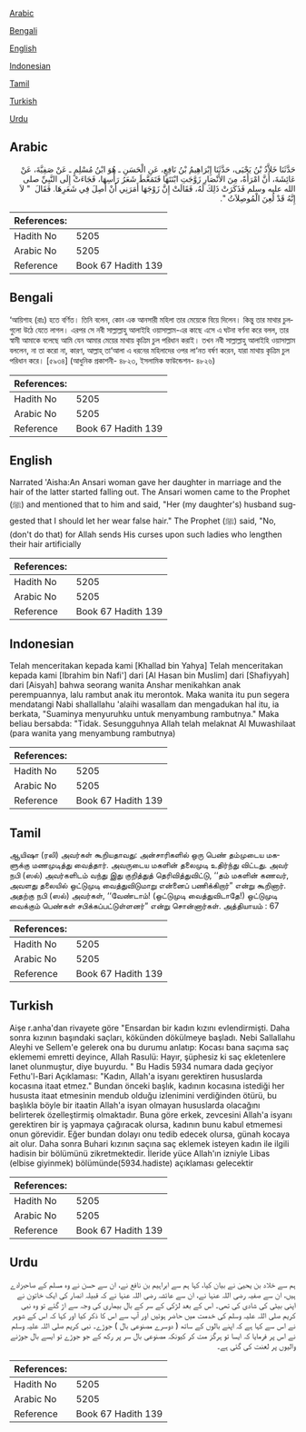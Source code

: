 [Arabic](#arabic)

[Bengali](#bengali)

[English](#english)

[Indonesian](#indonesian)

[Tamil](#tamil)

[Turkish](#turkish)

[Urdu](#urdu)

## Arabic


<div dir="rtl" lang="ar" style={{fontSize:'larger',backgroundColor:'#f8f9fa',padding:20}}>
حَدَّثَنَا خَلاَّدُ بْنُ يَحْيَى، حَدَّثَنَا إِبْرَاهِيمُ بْنُ نَافِعٍ، عَنِ الْحَسَنِ ـ هُوَ ابْنُ مُسْلِمٍ ـ عَنْ صَفِيَّةَ، عَنْ عَائِشَةَ، أَنَّ امْرَأَةً، مِنَ الأَنْصَارِ زَوَّجَتِ ابْنَتَهَا فَتَمَعَّطَ شَعَرُ رَأْسِهَا، فَجَاءَتْ إِلَى النَّبِيِّ صلى الله عليه وسلم فَذَكَرَتْ ذَلِكَ لَهُ، فَقَالَتْ إِنَّ زَوْجَهَا أَمَرَنِي أَنْ أَصِلَ فِي شَعَرِهَا‏.‏ فَقَالَ ‏ "‏ لاَ إِنَّهُ قَدْ لُعِنَ الْمُوصِلاَتُ ‏"‏‏.‏
</div>
<div style={{backgroundColor:'#f8f9fa',padding:20, marginBottom: 10}}><table> <thead> <tr> <th>References:</th> <th></th> </tr> </thead> <tbody><tr><td>Hadith No</td><td>5205</td></tr><tr><td>Arabic No</td><td>5205</td></tr><tr><td>Reference</td><td>Book 67 Hadith 139</td></tr></tbody></table></div>

## Bengali


<div dir="ltr" lang="bn" style={{fontSize:'larger',backgroundColor:'#f8f9fa',padding:20}}>
‘আয়িশাহ (রাঃ) হতে বর্ণিত। তিনি বলেন, কোন এক আনসারী মহিলা তার মেয়েকে বিয়ে দিলেন। কিন্তু তার মাথার চুলগুলো উঠে যেতে লাগল। এরপর সে নবী সাল্লাল্লাহু আলাইহি ওয়াসাল্লাম-এর কাছে এসে এ ঘটনা বর্ণনা করে বলল, তার স্বামী আমাকে বলেছে আমি যেন আমার মেয়ের মাথায় কৃত্রিম চুল পরিধান করাই। তখন নবী সাল্লাল্লাহু আলাইহি ওয়াসাল্লাম বললেন, না তা করো না, কারণ, আল্লাহ্ তা‘আলা এ ধরনের মহিলাদের ওপর লা‘নত বর্ষণ করেন, যারা মাথায় কৃত্রিম চুল পরিধান করে। [৫৯৩৪] (আধুনিক প্রকাশনী- ৪৮২৩, ইসলামিক ফাউন্ডেশন- ৪৮২৬)
</div>
<div style={{backgroundColor:'#f8f9fa',padding:20, marginBottom: 10}}><table> <thead> <tr> <th>References:</th> <th></th> </tr> </thead> <tbody><tr><td>Hadith No</td><td>5205</td></tr><tr><td>Arabic No</td><td>5205</td></tr><tr><td>Reference</td><td>Book 67 Hadith 139</td></tr></tbody></table></div>

## English


<div dir="ltr" lang="en" style={{fontSize:'larger',backgroundColor:'#f8f9fa',padding:20}}>
Narrated 'Aisha:An Ansari woman gave her daughter in marriage and the hair of the latter started falling out. The Ansari women came to the Prophet (ﷺ) and mentioned that to him and said, "Her (my daughter's) husband suggested that I should let her wear false hair." The Prophet (ﷺ) said, "No, (don't do that) for Allah sends His curses upon such ladies who lengthen their hair artificially
</div>
<div style={{backgroundColor:'#f8f9fa',padding:20, marginBottom: 10}}><table> <thead> <tr> <th>References:</th> <th></th> </tr> </thead> <tbody><tr><td>Hadith No</td><td>5205</td></tr><tr><td>Arabic No</td><td>5205</td></tr><tr><td>Reference</td><td>Book 67 Hadith 139</td></tr></tbody></table></div>

## Indonesian


<div dir="ltr" lang="id" style={{fontSize:'larger',backgroundColor:'#f8f9fa',padding:20}}>
Telah menceritakan kepada kami [Khallad bin Yahya] Telah menceritakan kepada kami [Ibrahim bin Nafi'] dari [Al Hasan bin Muslim] dari [Shafiyyah] dari [Aisyah] bahwa seorang wanita Anshar menikahkan anak perempuannya, lalu rambut anak itu merontok. Maka wanita itu pun segera mendatangi Nabi shallallahu 'alaihi wasallam dan mengadukan hal itu, ia berkata, "Suaminya menyuruhku untuk menyambung rambutnya." Maka beliau bersabda: "Tidak. Sesungguhnya Allah telah melaknat Al Muwashilaat (para wanita yang menyambung rambutnya)
</div>
<div style={{backgroundColor:'#f8f9fa',padding:20, marginBottom: 10}}><table> <thead> <tr> <th>References:</th> <th></th> </tr> </thead> <tbody><tr><td>Hadith No</td><td>5205</td></tr><tr><td>Arabic No</td><td>5205</td></tr><tr><td>Reference</td><td>Book 67 Hadith 139</td></tr></tbody></table></div>

## Tamil


<div dir="ltr" lang="ta" style={{fontSize:'larger',backgroundColor:'#f8f9fa',padding:20}}>
ஆயிஷா (ரலி) அவர்கள் கூறியதாவது: அன்சாரிகளில் ஒரு பெண் தம்முடைய மகளுக்கு மணமுடித்து வைத்தார். அவருடைய மகளின் தலைமுடி உதிர்ந்து விட்டது. அவர் நபி (ஸல்) அவர்களிடம் வந்து இது குறித்துத் தெரிவித்துவிட்டு, ‘‘தம் மகளின் கணவர், அவளது தலையில் ஒட்டுமுடி வைத்துவிடுமாறு என்னைப் பணிக்கிறார்” என்று கூறினார். அதற்கு நபி (ஸல்) அவர்கள், ‘‘வேண்டாம்! (ஒட்டுமுடி வைத்துவிடாதே!) ஒட்டுமுடி வைக்கும் பெண்கள் சபிக்கப்பட்டுள்ளனர்” என்று சொன்னார்கள். அத்தியாயம் : 67
</div>
<div style={{backgroundColor:'#f8f9fa',padding:20, marginBottom: 10}}><table> <thead> <tr> <th>References:</th> <th></th> </tr> </thead> <tbody><tr><td>Hadith No</td><td>5205</td></tr><tr><td>Arabic No</td><td>5205</td></tr><tr><td>Reference</td><td>Book 67 Hadith 139</td></tr></tbody></table></div>

## Turkish


<div dir="ltr" lang="tr" style={{fontSize:'larger',backgroundColor:'#f8f9fa',padding:20}}>
Aişe r.anha'dan rivayete göre "Ensardan bir kadın kızını evlendirmişti. Daha sonra kızının başındaki saçları, kökünden dökülmeye başladı. Nebi Sallallahu Aleyhi ve Sellem'e gelerek ona bu durumu anlatıp: Kocası bana saçıma saç eklememi emretti deyince, Allah Rasulü: Hayır, şüphesiz ki saç ekletenlere lanet oIunmuştur, diye buyurdu. " Bu Hadis 5934 numara dada geçiyor Fethu'l-Bari Açıklaması: "Kadın, Allah'a isyanı gerektiren hususlarda kocasına itaat etmez." Bundan önceki başlık, kadının kocasına istediği her hususta itaat etmesinin mendub olduğu izlenimini verdiğinden ötürü, bu başlıkla böyle bir itaatin Allah'a isyan olmayan hususlarda olacağını belirterek özelleştirmiş olmaktadır. Buna göre erkek, zevcesini Allah'a isyanı gerektiren bir iş yapmaya çağıracak olursa, kadının bunu kabul etmemesi onun görevidir. Eğer bundan dolayı onu tedib edecek olursa, günah kocaya ait olur. Daha sonra Buhari kızının saçına saç eklemek isteyen kadın ile ilgili hadisin bir bölümünü zikretmektedir. İleride yüce Allah'ın izniyle Libas (elbise giyinmek) bölümünde(5934.hadiste) açıklaması gelecektir
</div>
<div style={{backgroundColor:'#f8f9fa',padding:20, marginBottom: 10}}><table> <thead> <tr> <th>References:</th> <th></th> </tr> </thead> <tbody><tr><td>Hadith No</td><td>5205</td></tr><tr><td>Arabic No</td><td>5205</td></tr><tr><td>Reference</td><td>Book 67 Hadith 139</td></tr></tbody></table></div>

## Urdu


<div dir="rtl" lang="ur" style={{fontSize:'larger',backgroundColor:'#f8f9fa',padding:20}}>
ہم سے خلاد بن یحییٰ نے بیان کیا، کہا ہم سے ابراہیم بن نافع نے، ان سے حسن نے وہ مسلم کے صاحبزادے ہیں، ان سے صفیہ رضی اللہ عنہا نے، ان سے عائشہ رضی اللہ عنہا نے کہ قبیلہ انصار کی ایک خاتون نے اپنی بیٹی کی شادی کی تھی۔ اس کے بعد لڑکی کے سر کے بال بیماری کی وجہ سے اڑ گئے تو وہ نبی کریم صلی اللہ علیہ وسلم کی خدمت میں حاضر ہوئیں اور آپ سے اس کا ذکر کیا اور کہا کہ اس کے شوہر نے اس سے کہا ہے کہ اپنے بالوں کے ساتھ ( دوسرے مصنوعی بال ) جوڑے۔ نبی کریم صلی اللہ علیہ وسلم نے اس پر فرمایا کہ ایسا تو ہرگز مت کر کیونکہ مصنوعی بال سر پر رکھ کے جو جوڑے تو ایسے بال جوڑنے والیوں پر لعنت کی گئی ہے۔
</div>
<div style={{backgroundColor:'#f8f9fa',padding:20, marginBottom: 10}}><table> <thead> <tr> <th>References:</th> <th></th> </tr> </thead> <tbody><tr><td>Hadith No</td><td>5205</td></tr><tr><td>Arabic No</td><td>5205</td></tr><tr><td>Reference</td><td>Book 67 Hadith 139</td></tr></tbody></table></div>